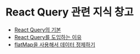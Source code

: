 # React Query 관련 지식 창고

- [React Query의 기본](https://utopian-galley-07b.notion.site/e5b1efaed4a942d2a3a2759b25ab5bce)
- [React Query를 도입하는 이유](https://github.com/byhhh2/helloworld/blob/main/React/React%20Query/React%20Query%EB%A5%BC%20%EB%8F%84%EC%9E%85%ED%95%98%EB%8A%94%20%EC%9D%B4%EC%9C%A0%3F.md)
- [flatMap을 사용해서 데이터 정제하기](https://velog.io/@movie/react-query-flatMap%EC%9D%84-%EC%82%AC%EC%9A%A9%ED%95%B4%EC%84%9C-%EB%8D%B0%EC%9D%B4%ED%84%B0-%EC%A0%95%EC%A0%9C%ED%95%98%EA%B8%B0)
